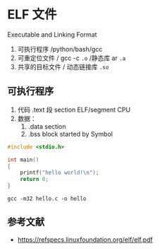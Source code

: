 # ELF 文件

Executable and Linking Format

1. 可执行程序 /python/bash/gcc
2. 可重定位文件 / gcc -c `.o` /静态库 ar `.a`
3. 共享的目标文件 / 动态链接库 `.so`
   
## 可执行程序

1. 代码 .text 段 section ELF/segment CPU
2. 数据：
   1. .data section
   2. .bss block started by Symbol

```c++
#include <stdio.h>

int main()
{
    printf("hello world!\n");
    return 0;
}
```
    gcc -m32 hello.c -o hello

## 参考文献

- <https://refspecs.linuxfoundation.org/elf/elf.pdf>
